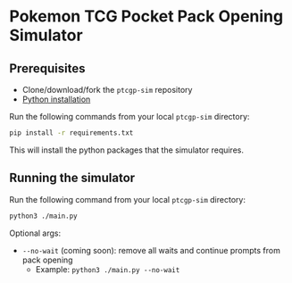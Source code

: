 # Pokemon TCG Pocket Pack Opening Simulator

## Prerequisites

- Clone/download/fork the `ptcgp-sim` repository
- [Python installation](https://wiki.python.org/moin/BeginnersGuide/Download)

Run the following commands from your local `ptcgp-sim` directory:

```bash
pip install -r requirements.txt
```

This will install the python packages that the simulator requires.

## Running the simulator

Run the following command from your local `ptcgp-sim` directory:

```bash
python3 ./main.py
```

Optional args:

- `--no-wait` (coming soon): remove all waits and continue prompts from pack opening
  - Example: `python3 ./main.py --no-wait`
